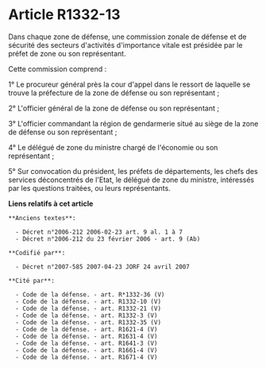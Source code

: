 # Article R1332-13

Dans chaque zone de défense, une commission zonale de défense et de sécurité des secteurs d'activités d'importance vitale est
présidée par le préfet de zone ou son représentant.

Cette commission comprend :

1° Le procureur général près la cour d'appel dans le ressort de laquelle se trouve la préfecture de la zone de défense ou son
représentant ;

2° L'officier général de la zone de défense ou son représentant ;

3° L'officier commandant la région de gendarmerie situé au siège de la zone de défense ou son représentant ;

4° Le délégué de zone du ministre chargé de l'économie ou son représentant ;

5° Sur convocation du président, les préfets de départements, les chefs des services déconcentrés de l'Etat, le délégué de
zone du ministre, intéressés par les questions traitées, ou leurs représentants.

**Liens relatifs à cet article**

	**Anciens textes**:

	  - Décret n°2006-212 2006-02-23 art. 9 al. 1 à 7
	  - Décret n°2006-212 du 23 février 2006 - art. 9 (Ab)

	**Codifié par**:

	  - Décret n°2007-585 2007-04-23 JORF 24 avril 2007

	**Cité par**:

	  - Code de la défense. - art. R*1332-36 (V)
	  - Code de la défense. - art. R1332-10 (V)
	  - Code de la défense. - art. R1332-21 (V)
	  - Code de la défense. - art. R1332-3 (V)
	  - Code de la défense. - art. R1332-35 (V)
	  - Code de la défense. - art. R1621-4 (V)
	  - Code de la défense. - art. R1631-4 (V)
	  - Code de la défense. - art. R1641-3 (V)
	  - Code de la défense. - art. R1661-4 (V)
	  - Code de la défense. - art. R1671-4 (V)
